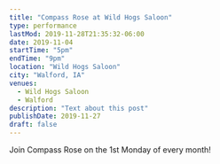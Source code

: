 ```yaml
---
title: "Compass Rose at Wild Hogs Saloon"
type: performance
lastMod: 2019-11-28T21:35:32-06:00
date: 2019-11-04
startTime: "5pm"
endTime: "9pm"
location: "Wild Hogs Saloon"
city: "Walford, IA"
venues:
  - Wild Hogs Saloon
  - Walford
description: "Text about this post"
publishDate: 2019-11-27
draft: false
---
```


Join Compass Rose on the 1st Monday of every month!
